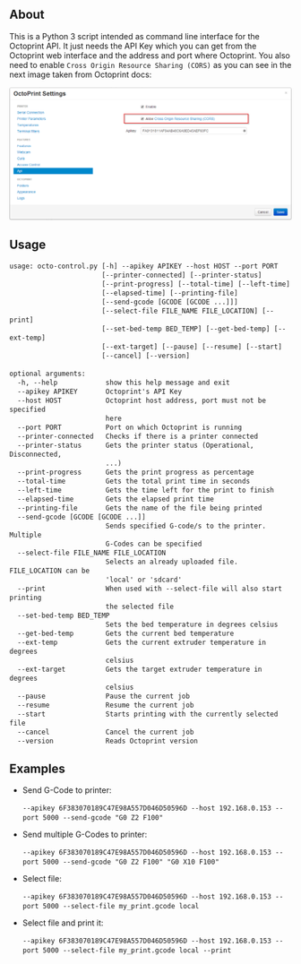 ## About

This is a Python 3 script intended as command line interface for the Octoprint API. It just needs the API Key which you
can get from the Octoprint web interface and the address and port where Octoprint. You also need to enable `Cross Origin
Resource Sharing (CORS)` as you can see in the next image taken from Octoprint docs:

![Cross Origin Resource Sharing (CORS)](settings-api-cors.png "CORS")

## Usage

```
usage: octo-control.py [-h] --apikey APIKEY --host HOST --port PORT
                       [--printer-connected] [--printer-status]
                       [--print-progress] [--total-time] [--left-time]
                       [--elapsed-time] [--printing-file]
                       [--send-gcode [GCODE [GCODE ...]]]
                       [--select-file FILE_NAME FILE_LOCATION] [--print]
                       [--set-bed-temp BED_TEMP] [--get-bed-temp] [--ext-temp]
                       [--ext-target] [--pause] [--resume] [--start]
                       [--cancel] [--version]

optional arguments:
  -h, --help            show this help message and exit
  --apikey APIKEY       Octoprint's API Key
  --host HOST           Octoprint host address, port must not be specified
                        here
  --port PORT           Port on which Octoprint is running
  --printer-connected   Checks if there is a printer connected
  --printer-status      Gets the printer status (Operational, Disconnected,
                        ...)
  --print-progress      Gets the print progress as percentage
  --total-time          Gets the total print time in seconds
  --left-time           Gets the time left for the print to finish
  --elapsed-time        Gets the elapsed print time
  --printing-file       Gets the name of the file being printed
  --send-gcode [GCODE [GCODE ...]]
                        Sends specified G-code/s to the printer. Multiple
                        G-Codes can be specified
  --select-file FILE_NAME FILE_LOCATION
                        Selects an already uploaded file. FILE_LOCATION can be
                        'local' or 'sdcard'
  --print               When used with --select-file will also start printing
                        the selected file
  --set-bed-temp BED_TEMP
                        Sets the bed temperature in degrees celsius
  --get-bed-temp        Gets the current bed temperature
  --ext-temp            Gets the current extruder temperature in degrees
                        celsius
  --ext-target          Gets the target extruder temperature in degrees
                        celsius
  --pause               Pause the current job
  --resume              Resume the current job
  --start               Starts printing with the currently selected file
  --cancel              Cancel the current job
  --version             Reads Octoprint version
```

## Examples

* Send G-Code to printer:

    `--apikey 6F383070189C47E98A557D046D50596D --host 192.168.0.153 --port 5000 --send-gcode "G0 Z2 F100"`

* Send multiple G-Codes to printer:

    `--apikey 6F383070189C47E98A557D046D50596D --host 192.168.0.153 --port 5000 --send-gcode "G0 Z2 F100" "G0 X10 F100"`
    
* Select file:

    `--apikey 6F383070189C47E98A557D046D50596D --host 192.168.0.153 --port 5000 --select-file my_print.gcode local`
    
* Select file and print it:

    `--apikey 6F383070189C47E98A557D046D50596D --host 192.168.0.153 --port 5000 --select-file my_print.gcode local --print`